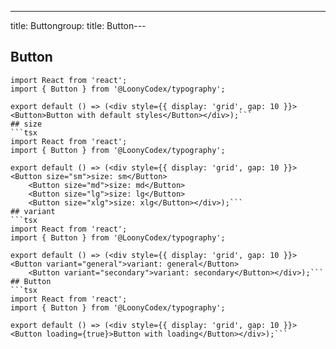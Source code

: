 ---

title: Buttongroup:
title: Button---

## Button

```tsx
import React from 'react';
import { Button } from '@LoonyCodex/typography';

export default () => (<div style={{ display: 'grid', gap: 10 }}>    <Button>Button with default styles</Button></div>);```
## size
```tsx
import React from 'react';
import { Button } from '@LoonyCodex/typography';

export default () => (<div style={{ display: 'grid', gap: 10 }}>    <Button size="sm">size: sm</Button>
    <Button size="md">size: md</Button>
    <Button size="lg">size: lg</Button>
    <Button size="xlg">size: xlg</Button></div>);```
## variant
```tsx
import React from 'react';
import { Button } from '@LoonyCodex/typography';

export default () => (<div style={{ display: 'grid', gap: 10 }}>    <Button variant="general">variant: general</Button>
    <Button variant="secondary">variant: secondary</Button></div>);```
## Button
```tsx
import React from 'react';
import { Button } from '@LoonyCodex/typography';

export default () => (<div style={{ display: 'grid', gap: 10 }}>    <Button loading={true}>Button with loading</Button></div>);```
```
